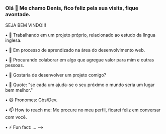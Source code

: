 ### Olá 👋 Me chamo Denis, fico feliz pela sua visita, fique avontade.
SEJA BEM VINDO!!!

• 🔭  Trabalhando em um projeto próprio, relacionado ao estudo da língua inglesa.

• 🌱 Em processo de aprendizado na área do desenvolvimento web.

• 👯 Procurando colaborar em algo que agregue valor para mim e outras pessoas.

• 🤔 Gostaria de desenvolver um projeto comigo?

• 💬 Quote: "se cada um ajuda-se o seu próximo o mundo seria um lugar bem melhor."

• 😄 Pronomes: Gbs/Dev.

• 📫 How to reach me: Me procure no meu perfil, ficarei feliz em conversar com você.

• ⚡ Fun fact: ...
-->
